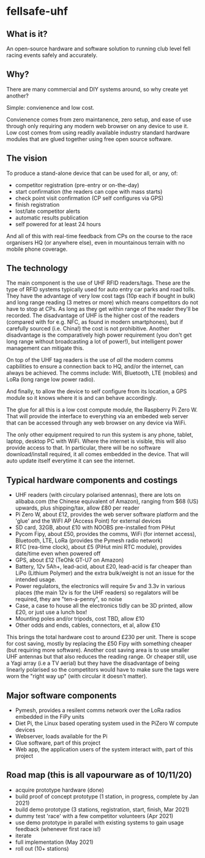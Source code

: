 # fellsafe-uhf

## What is it?
An open-source hardware and software solution to running club level fell racing events safely and accurately.

## Why?
There are many commercial and DIY systems around, so why create yet another?

Simple: convienence and low cost.

Convienence comes from zero maintanence, zero setup, and ease of use through only requiring any modern web browser on any device to use it.
Low cost comes from using readily available industry standard hardware modules that are glued together using free open source software.

## The vision
To produce a stand-alone device that can be used for all, or any, of:
 - competitor registration (pre-entry or on-the-day)
 - start confirmation (the readers can cope with mass starts)
 - check point visit confirmation (CP self configures via GPS)
 - finish registration
 - lost/late competitor alerts
 - automatic results publication
 - self powered for at least 24 hours
 
And all of this with real-time feedback from CPs on the course to the race organisers HQ (or anywhere else), even in mountainous terrain with no mobile phone coverage.
 
## The technology
The main component is the use of UHF RFID readers/tags. These are the type of RFID systems typically used for auto entry car parks and road tolls. They have the advantage of very low cost tags (10p each if bought in bulk) and long range reading (3 metres or more) which means competitors do not have to stop at CPs. As long as they get within range of the reader they'll be recorded. The disadvantage of UHF is the higher cost of the readers (compared with for e.g. NFC, as found in modern smartphones), but if carefully sourced (i.e. China!) the cost is not prohibitive. Another disadvantage is the comparatively high power requirement (you don't get long range without broadcasting a lot of power!), but intelligent power management can mitigate this.

On top of the UHF tag readers is the use of *all* the modern comms capbilities to ensure a connection back to HQ, and/or the internet, can always be achieved. The comms include: Wifi, Bluetooth, LTE (mobiles) and LoRa (long range low power radio).

And finally, to allow the device to self configure from its location, a GPS module so it knows where it is and can behave accordingly.

The glue for all this is a low cost compute module, the Raspberry Pi Zero W. That will provide the interface to everything via an embeded web server that can be accessed through any web browser on any device via WiFi.

The only other equipment required to run this system is any phone, tablet, laptop, desktop PC with WiFi. Where the internet is visible, this will also provide access to that. In particular, there will be no software download/install required, it all comes embedded in the device. That will auto update itself everytime it can see the internet.

## Typical hardware components and costings

 - UHF readers (with circulary polarised antennas), there are lots on alibaba.com (the Chinese equivalent of Amazon), ranging from $68 (US) upwards, plus shipping/tax, allow £80 per reader
 - Pi Zero W, about £12, provides the web server software platform and the 'glue' and the WiFI AP (Access Point) for external devices
 - SD card, 32GB, about £10 with NOOBS pre-installed from PiHut
 - Pycom Fipy, about £50, provides the comms, WiFi (for internet access), Bluetooth, LTE, LoRa (provides the Pymesh radio network)
 - RTC (rea-time clock), about £5 (PiHut mini RTC module), provides date/time even when powered off
 - GPS, about £12 (TeOhk GT-U7 on Amazon)
 - Battery, 12v 5Ah+, lead-acid, about £20, lead-acid is far cheaper than LiPo (Lithium Polymer) and the extra bulk/weight is not an issue for the intended usage. 
 - Power regulators, the electronics will require 5v and 3.3v in various places (the main 12v is for the UHF readers) so regalators will be required, they are "ten-a-penny", so noise
 - Case, a case to house all the electronics tidly can be 3D printed, allow £20, or just use a lunch box!
 - Mounting poles and/or tripods, cost TBD, allow £10
 - Other odds and ends, cables, connectors, et al, allow £10
 
 This brings the total hardware cost to around £230 per unit. There is scope for cost saving, mostly by replacing the £50 Fipy with something cheaper (but requiring more software). Another cost saving area is to use smaller UHF antennas but that also reduces the reading range. Or cheaper still, use a Yagi array (i.e a TV aerial) but they have the disadvantage of being linearly polarised so the competitors would have to make sure the tags were worn the "right way up" (with circular it doesn't matter).
 
 ## Major software components
 
  - Pymesh, provides a resilent comms network over the LoRa radios embedded in the FiPy units
  - Diet Pi, the Linux based operating system used in the PiZero W compute devices
  - Webserver, loads available for the Pi
  - Glue software, part of this project
  - Web app, the application users of the system interact with, part of this project
  
  ## Road map (this is all vapourware as of 10/11/20)
  
   - acquire prototype hardware (done)
   - build proof of concept prototype (1 station, in progress, complete by Jan 2021)
   - build demo prototype (3 stations, registration, start, finish, Mar 2021)
   - dummy test 'race' with a few competitor volunteers (Apr 2021)
   - use demo prototype in parallel with existing systems to gain usage feedback (whenever first race is!)
   - iterate
   - full implementation (May 2021)
   - roll out (10+ stations)
   
